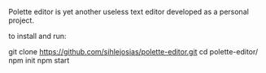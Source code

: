 Polette editor is yet another useless text editor developed as a personal project.

to install and run: 

git clone https://github.com/sihlejosias/polette-editor.git
cd polette-editor/
npm init
npm start